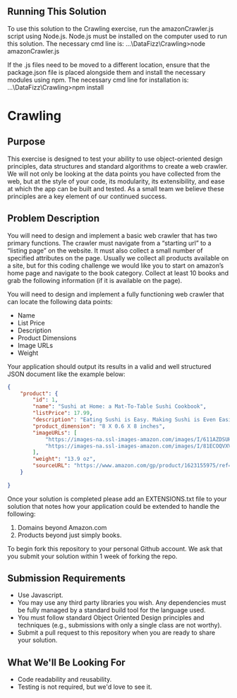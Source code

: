 ## Running This Solution

To use this solution to the Crawling exercise, run the amazonCrawler.js script using Node.js. Node.js must be installed on the computer used to run this solution.
The necessary cmd line is: ...\DataFizz\Crawling>node amazonCrawler.js

If the .js files need to be moved to a different location, ensure that the package.json file is placed alongside them and install the necessary modules using npm. 
The necessary cmd line for installation is: ...\DataFizz\Crawling>npm install


# Crawling

## Purpose

This exercise is designed to test your ability to use object-oriented design principles, data structures and standard algorithms to create a web crawler. We will not only be looking at the data points you have collected from the web, but at the style of your code, its modularity, its extensibility, and ease at which the app can be built and tested. As a small team we believe these principles are a key element of our continued success.
 

## Problem Description

You will need to design and implement a basic web crawler that has two primary functions.  The crawler must navigate from a “starting url” to a “listing page” on the website.  It must also collect a small number of specified attributes on the page.  Usually we collect all products available on a site, but for this coding challenge we would like you to start on amazon’s home page and navigate to the book category.  Collect at least 10 books and grab the following information (if it is available on the page).

You will need to design and implement a fully functioning web crawler that can locate the following data points:

* Name
* List Price
* Description
* Product Dimensions
* Image URLs
* Weight

Your application should output its results in a valid and well structured JSON document like the example below:


```json
{
    "product": {
        "id": 1,
        "name": "Sushi at Home: a Mat-To-Table Sushi Cookbook",
        "listPrice": 17.99,
        "description": "Eating Sushi is Easy. Making Sushi is Even Easier.Let your love of sushi inspire you to prepare and enjoy it in your home. This beautiful guide and cookbook opens a window to everything that's so fascinating--and intimidating--about sushi, while laying out easy-to-follow tips and techniques to help sushi lovers become confident sushi chefs.",
        "product_dimension": "8 X 0.6 X 8 inches",
        "imageURLs": [
            "https://images-na.ssl-images-amazon.com/images/I/611AZDSUHvL._SY496_BO1,204,203,200_.jpg",
            "https://images-na.ssl-images-amazon.com/images/I/81ECOQVXVGL.jpg"
        ],
        "weight": "13.9 oz",
        "sourceURL": "https://www.amazon.com/gp/product/1623155975/ref=s9_acsd_simh_bw_c_x_1_w?pf_rd_m=ATVPDKIKX0DER&pf_rd_s=merchandised-search-3&pf_rd_r=5S54Z6125KJDKW8DEBTV&pf_rd_r=5S54Z6125KJDKW8DEBTV&pf_rd_t=101&pf_rd_p=fe185ec9-c8f5-44c0-897e-4c0bde93268c&pf_rd_p=fe185ec9-c8f5-44c0-897e-4c0bde93268c&pf_rd_i=283155"
    }
    
}
```

Once your solution is completed please add an EXTENSIONS.txt file to your solution that notes how your application could be extended to handle the following:

1. Domains beyond Amazon.com
2. Products beyond just simply books.

To begin fork this repository to your personal Github account. We ask that you submit your solution within 1 week of forking the repo.

## Submission Requirements

* Use Javascript.
* You may use any third party libraries you wish. Any dependencies must be fully managed by a standard build tool for the language used.
* You must follow standard Object Oriented Design principles and techniques (e.g., submissions with only a single class are not worthy).
* Submit a pull request to this repository when you are ready to share your solution.

## What We'll Be Looking For

* Code readability and reusability.
* Testing is not required, but we'd love to see it.